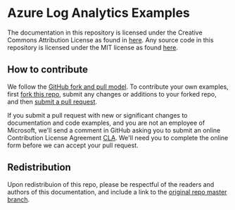 # Azure Log Analytics Examples
The documentation in this repository is licensed under the Creative Commons Attribution License as found in [here](LICENSE).
Any source code in this repository is licensed under the MIT license as found [here](LICENSE-CODE).

## How to contribute
We follow the [GitHub fork and pull model](https://help.github.com/articles/about-collaborative-development-models).
To contribute your own examples, first [fork this repo](https://help.github.com/articles/fork-a-repo/), submit any changes or additions to your forked repo, and then [submit a pull request](https://help.github.com/articles/about-pull-requests/).

If you submit a pull request with new or significant changes to documentation and code examples, and you are not an employee of Microsoft, we'll send a comment in GitHub asking you to submit an online Contribution License Agreement [CLA](https://cla.microsoft.com). We'll need you to complete the online form before we can accept your pull request.

## Redistribution
Upon redistribuion of this repo, please be respectful of the readers and authors of this documentation, and include a link to the [original repo master branch](https://github.com/MicrosoftDocs/LogAnalyticsExamples).
